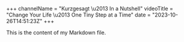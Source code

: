 +++
channelName = "Kurzgesagt \u2013 In a Nutshell"
videoTitle = "Change Your Life \u2013 One Tiny Step at a Time"
date = "2023-10-26T14:51:23Z"
+++

This is the content of my Markdown file.
